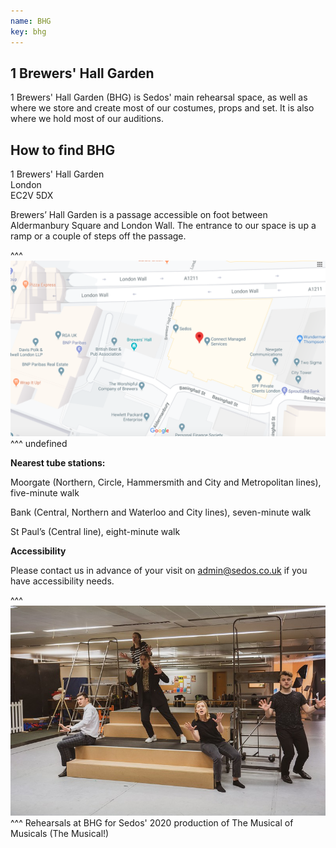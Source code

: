 ```yaml
---
name: BHG
key: bhg
---
```

## 1 Brewers' Hall Garden

1 Brewers' Hall Garden (BHG) is Sedos' main rehearsal space, as well as where we store and create most of our costumes, props and set. It is also where we hold most of our auditions.

## How to find BHG

1 Brewers' Hall Garden\
London\
EC2V 5DX

Brewers’ Hall Garden is a passage accessible on foot between Aldermanbury Square and London Wall. The entrance to our space is up a ramp or a couple of steps off the passage.

^^^ ![](/assets/screen-shot-2020-03-04-at-19.11.39.png) 
^^^ undefined

**Nearest tube stations:**

Moorgate (Northern, Circle, Hammersmith and City and Metropolitan lines), five-minute walk

Bank (Central, Northern and Waterloo and City lines), seven-minute walk

St Paul’s (Central line), eight-minute walk

**Accessibility**

Please contact us in advance of your visit on admin@sedos.co.uk if you have accessibility needs.

^^^ ![](/assets/49552680861_f38ababc87_c.jpg) 
^^^ Rehearsals at BHG for Sedos' 2020 production of The Musical of Musicals (The Musical!)